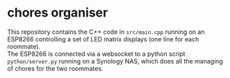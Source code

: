 # chores organiser
This repository contains the C++ code in `src/main.cpp` running on an ESP8266 controlling a set of LED matrix displays (one line for each roommate).  
The ESP8266 is connected via a websocket to a python script `python/server.py` running on a Synology NAS, which does all the managing of chores for the two roommates.
